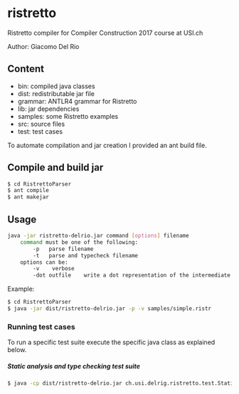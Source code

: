 # ristretto
Ristretto compiler for Compiler Construction 2017 course at USI.ch

Author: Giacomo Del Rio

## Content
* bin:			compiled java classes
* dist:			redistributable jar file
* grammar:		ANTLR4 grammar for Ristretto
* lib:			jar dependencies
* samples:		some Ristretto examples
* src:			source files
* test:			test cases
	
To automate compilation and jar creation I provided an ant build file.


## Compile and build jar

```bash
$ cd RistrettoParser
$ ant compile
$ ant makejar
```

## Usage

```bash
java -jar ristretto-delrio.jar command [options] filename
	command must be one of the following:
	    -p	 parse filename
	    -t	 parse and typecheck filename
    options can be:
        -v    verbose
        -dot outfile    write a dot representation of the intermediate language produced by the command into outfile
```

Example:

```bash
$ cd RistrettoParser
$ java -jar dist/ristretto-delrio.jar -p -v samples/simple.ristr
```

### Running test cases

To run a specific test suite execute the specific java class as explained below.

##### Static analysis and type checking test suite

```bash
$ java -cp dist/ristretto-delrio.jar ch.usi.delrig.ristretto.test.StaticAnalysisTest tests/staticAnalysis
```